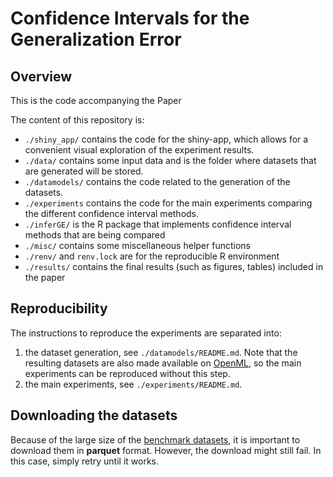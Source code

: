 # Confidence Intervals for the Generalization Error


## Overview

This is the code accompanying the Paper <TODO></TODO>

The content of this repository is:

* `./shiny_app/` contains the code for the shiny-app, which allows for a convenient visual exploration of the experiment results.
* `./data/` contains some input data and is the folder where datasets that are generated will be stored.
* `./datamodels/` contains the code related to the generation of the datasets.
* `./experiments` contains the code for the main experiments comparing the different confidence interval methods.
* `./inferGE/` is the R package that implements confidence interval methods that are being compared
* `./misc/` contains some miscellaneous helper functions
* `./renv/` and `renv.lock` are for the reproducible R environment
* `./results/` contains the final results (such as figures, tables) included in the paper


## Reproducibility

The instructions to reproduce the experiments are separated into:
1. the dataset generation, see `./datamodels/README.md`. Note that the resulting datasets are also made available on
   [OpenML](https://openml.org), so the main experiments can be reproduced without this step.
1. the main experiments, see `./experiments/README.md`.

## Downloading the datasets

Because of the large size of the [benchmark datasets](https://www.openml.org/search?type=study&study_type=task&id=441), it is important to download them in **parquet** format.
However, the download might still fail. In this case, simply retry until it works.
